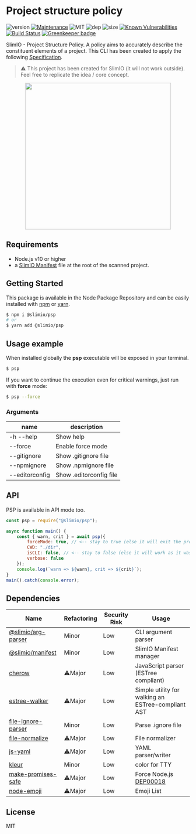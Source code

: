 # Project structure policy
![version](https://img.shields.io/badge/dynamic/json.svg?url=https://raw.githubusercontent.com/SlimIO/psp/master/package.json&query=$.version&label=Version)
[![Maintenance](https://img.shields.io/badge/Maintained%3F-yes-green.svg)](https://github.com/SlimIO/is/commit-activity)
![MIT](https://img.shields.io/github/license/mashape/apistatus.svg)
![dep](https://img.shields.io/david/SlimIO/psp.svg)
![size](https://img.shields.io/github/languages/code-size/SlimIO/psp.svg)
[![Known Vulnerabilities](https://snyk.io/test/github/SlimIO/psp/badge.svg?targetFile=package.json)](https://snyk.io/test/github/SlimIO/psp?targetFile=package.json)
[![Build Status](https://travis-ci.com/SlimIO/psp.svg?branch=master)](https://travis-ci.com/SlimIO/psp) [![Greenkeeper badge](https://badges.greenkeeper.io/SlimIO/psp.svg)](https://greenkeeper.io/)

SlimIO - Project Structure Policy. A policy aims to accurately describe the constituent elements of a project. This CLI has been created to apply the following [Specification](https://docs.google.com/document/d/163Fb4HufSck27VW1ZWeEoDPPKGCnVKBo-6Zxbt2Bj64/edit?usp=sharing).

> ⚠️ This project has been created for SlimIO (it will not work outside). Feel free to replicate the idea / core concept.

<p align="center">
    <img src="https://i.imgur.com/6noO5ti.png" height="400">
</p>

## Requirements
- Node.js v10 or higher
- a [SlimIO Manifest](https://github.com/SlimIO/Manifest) file at the root of the scanned project.

## Getting Started

This package is available in the Node Package Repository and can be easily installed with [npm](https://docs.npmjs.com/getting-started/what-is-npm) or [yarn](https://yarnpkg.com).

```bash
$ npm i @slimio/psp
# or
$ yarn add @slimio/psp
```

## Usage example
When installed globally the **psp** executable will be exposed in your terminal.
```bash
$ psp
```

If you want to continue the execution even for critical warnings, just run with **force** mode:
```bash
$ psp --force
```

### Arguments

| name | description |
| --- | --- |
| -h --help | Show help |
| --force | Enable force mode |
| --gitignore | Show .gitignore file |
| --npmignore | Show .npmignore file |
| --editorconfig | Show .editorconfig file |

## API
PSP is available in API mode too.

```js
const psp = require("@slimio/psp");

async function main() {
    const { warn, crit } = await psp({
        forceMode: true, // <-- stay to true (else it will exit the process on CRIT).
        CWD: "./dir",
        isCLI: false, // <-- stay to false (else it will work as it was executed as a CLI).
        verbose: false
    });
    console.log(`warn => ${warn}, crit => ${crit}`);
}
main().catch(console.error);
```

## Dependencies

|Name|Refactoring|Security Risk|Usage|
|---|---|---|---|
|[@slimio/arg-parser](https://github.com/SlimIO/ArgParser#readme)|Minor|Low|CLI argument parser|
|[@slimio/manifest](https://github.com/SlimIO/Manifester#readme)|Minor|Low|SlimIO Manifest manager|
|[cherow](https://github.com/cherow/cherow)|⚠️Major|Low|JavaScript parser (ESTree compliant)|
|[estree-walker](https://github.com/Rich-Harris/estree-walker#readme)|⚠️Major|Low|Simple utility for walking an ESTree-compliant AST|
|[file-ignore-parser](https://github.com/fraxken/file-ignore-parser#readme)|Minor|Low|Parse .ignore file|
|[file-normalize](https://github.com/jonschlinkert/file-normalize)|⚠️Major|Low|File normalizer|
|[js-yaml](https://github.com/nodeca/js-yaml)|⚠️Major|Low|YAML parser/writer|
|[kleur](https://github.com/lukeed/kleur#readme)|Minor|Low|color for TTY|
|[make-promises-safe](https://github.com/mcollina/make-promises-safe#readme)|⚠️Major|Low|Force Node.js [DEP00018](https://nodejs.org/dist/latest-v8.x/docs/api/deprecations.html#deprecations_dep0018_unhandled_promise_rejections)|
|[node-emoji](https://github.com/omnidan/node-emoji#readme)|⚠️Major|Low|Emoji List|

## License
MIT
